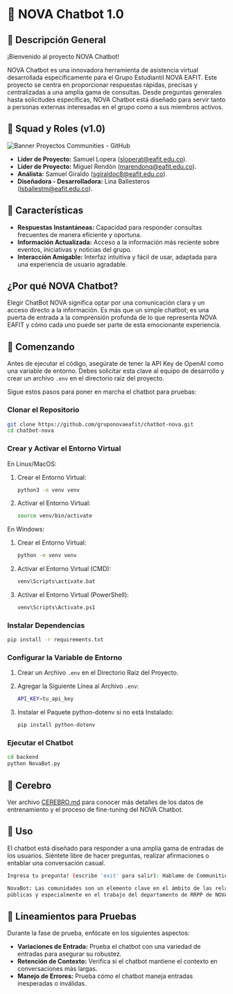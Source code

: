 # 🤖 NOVA Chatbot 1.0

## 📝 Descripción General

¡Bienvenido al proyecto NOVA Chatbot! 

NOVA Chatbot es una innovadora herramienta de asistencia virtual desarrollada específicamente para el Grupo Estudiantil NOVA EAFIT. Este proyecto se centra en proporcionar respuestas rápidas, precisas y centralizadas a una amplia gama de consultas. Desde preguntas generales hasta solicitudes específicas, NOVA Chatbot está diseñado para servir tanto a personas externas interesadas en el grupo como a sus miembros activos.

## 🙌 Squad y Roles (v1.0)

![Banner Proyectos Communities - GitHub](https://github.com/gruponovaeafit/chatbot-nova/assets/65176988/b4da98fd-5e3e-42a8-85f8-4b3584bd42d9)

- **Lider de Proyecto:** Samuel Lopera ([sloperat@eafit.edu.co](mailto:sloperat@eafit.edu.co)).
- **Líder de Proyecto:** Miguel Rendón ([marendonq@eafit.edu.co](mailto:marendonq@eafit.edu.co)).
- **Análista:** Samuel Giraldo ([sgiraldoc8@eafit.edu.co](mailto:sgiraldoc8@eafit.edu.co)).
- **Diseñadora - Desarrolladora:** Lina Ballesteros ([lsballestm@eafit.edu.co](mailto:lsballestm@eafit.edu.co)).

## 🌟 Características

- **Respuestas Instantáneas:** Capacidad para responder consultas frecuentes de manera eficiente y oportuna.
- **Información Actualizada:** Acceso a la información más reciente sobre eventos, iniciativas y noticias del grupo.
- **Interacción Amigable:** Interfaz intuitiva y fácil de usar, adaptada para una experiencia de usuario agradable.

## ¿Por qué NOVA Chatbot?

Elegir ChatBot NOVA significa optar por una comunicación clara y un acceso directo a la información. Es más que un simple chatbot; es una puerta de entrada a la comprensión profunda de lo que representa NOVA EAFIT y cómo cada uno puede ser parte de esta emocionante experiencia.

## 🚀 Comenzando

Antes de ejecutar el código, asegúrate de tener la API Key de OpenAI como una variable de entorno. Debes solicitar esta clave al equipo de desarrollo y crear un archivo `.env` en el directorio raíz del proyecto.

Sigue estos pasos para poner en marcha el chatbot para pruebas:

### Clonar el Repositorio

```bash
git clone https://github.com/gruponovaeafit/chatbot-nova.git
cd chatbot-nova
```

### Crear y Activar el Entorno Virtual

En Linux/MacOS:

1. Crear el Entorno Virtual:

   ```bash
   python3 -m venv venv
   ```

2. Activar el Entorno Virtual:

   ```bash
   source venv/bin/activate
   ```

En Windows:

1. Crear el Entorno Virtual:

   ```bash
   python -m venv venv
   ```
2. Activar el Entorno Virtual (CMD):

   ```bash
   venv\Scripts\activate.bat
   ```
3. Activar el Entorno Virtual (PowerShell):

   ```bash
   venv\Scripts\Activate.ps1
   ```

### Instalar Dependencias
```bash
pip install -r requirements.txt
```
### Configurar la Variable de Entorno
1. Crear un Archivo `.env` en el Directorio Raíz del Proyecto.
2. Agregar la Siguiente Línea al Archivo `.env`:

   ```bash
   API_KEY=tu_api_key
   ```
3. Instalar el Paquete python-dotenv si no está Instalado:

   ```bash
   pip install python-dotenv
   ```
###  Ejecutar el Chatbot
```bash
cd backend
python NovaBot.py
```

## 🧠 Cerebro

Ver archivo [CEREBRO.md](https://github.com/gruponovaeafit/chatbot-nova/blob/main/CEREBRO.md) para conocer más detalles de los datos de entrenamiento y el proceso de fine-tuning del NOVA Chatbot.


## 💬 Uso
El chatbot está diseñado para responder a una amplia gama de entradas de los usuarios. Siéntete libre de hacer preguntas, realizar afirmaciones o entablar una conversación casual.

```bash
Ingresa tu pregunta! (escribe 'exit' para salir): Hablame de Communities
```
```bash
NovaBot: Las comunidades son un elemento clave en el ámbito de las relaciones 
públicas y especialmente en el trabajo del departamento de RRPP de NOVA...
```

## 🧪 Lineamientos para Pruebas
Durante la fase de prueba, enfócate en los siguientes aspectos:

- **Variaciones de Entrada:** Prueba el chatbot con una variedad de entradas para asegurar su robustez.
- **Retención de Contexto:** Verifica si el chatbot mantiene el contexto en conversaciones más largas.
- **Manejo de Errores:** Prueba cómo el chatbot maneja entradas inesperadas o inválidas.
